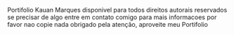 Portifolio Kauan Marques 
disponivel para todos
direitos autorais reservados
se precisar de algo entre em contato comigo para mais informacoes
por favor nao copie nada 
obrigado pela atenção, aproveite meu Portifolio
